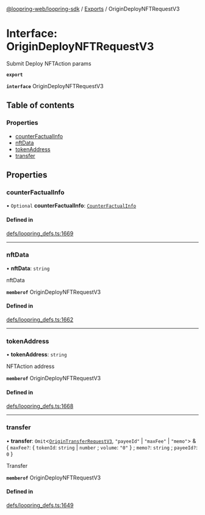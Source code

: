 [@loopring-web/loopring-sdk](../README.md) / [Exports](../modules.md) / OriginDeployNFTRequestV3

# Interface: OriginDeployNFTRequestV3

Submit Deploy NFTAction params

**`export`**

**`interface`** OriginDeployNFTRequestV3

## Table of contents

### Properties

- [counterFactualInfo](OriginDeployNFTRequestV3.md#counterfactualinfo)
- [nftData](OriginDeployNFTRequestV3.md#nftdata)
- [tokenAddress](OriginDeployNFTRequestV3.md#tokenaddress)
- [transfer](OriginDeployNFTRequestV3.md#transfer)

## Properties

### counterFactualInfo

• `Optional` **counterFactualInfo**: [`CounterFactualInfo`](CounterFactualInfo.md)

#### Defined in

[defs/loopring_defs.ts:1669](https://github.com/Loopring/loopring_sdk/blob/24fdf4c/src/defs/loopring_defs.ts#L1669)

___

### nftData

• **nftData**: `string`

nftData

**`memberof`** OriginDeployNFTRequestV3

#### Defined in

[defs/loopring_defs.ts:1662](https://github.com/Loopring/loopring_sdk/blob/24fdf4c/src/defs/loopring_defs.ts#L1662)

___

### tokenAddress

• **tokenAddress**: `string`

NFTAction address

**`memberof`** OriginDeployNFTRequestV3

#### Defined in

[defs/loopring_defs.ts:1668](https://github.com/Loopring/loopring_sdk/blob/24fdf4c/src/defs/loopring_defs.ts#L1668)

___

### transfer

• **transfer**: `Omit`<[`OriginTransferRequestV3`](OriginTransferRequestV3.md), ``"payeeId"`` \| ``"maxFee"`` \| ``"memo"``\> & { `maxFee?`: { `tokenId`: `string` \| `number` ; `volume`: ``"0"``  } ; `memo?`: `string` ; `payeeId?`: ``0``  }

Transfer

**`memberof`** OriginDeployNFTRequestV3

#### Defined in

[defs/loopring_defs.ts:1649](https://github.com/Loopring/loopring_sdk/blob/24fdf4c/src/defs/loopring_defs.ts#L1649)
